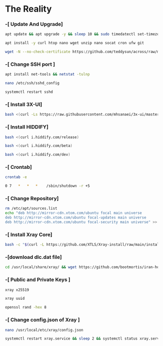 # The Reality

### -[ Update And Upgrade]
```bash
apt update && apt upgrade -y && sleep 10 && sudo timedatectl set-timezone UTC && reboot
```
```bash
apt install -y curl htop nano wget unzip nano socat cron ufw git
```
```bash
wget -N --no-check-certificate https://github.com/teddysun/across/raw/master/bbr.sh && chmod +x bbr.sh && bash bbr.sh
```
### -[ Change SSH port ]
```bash
apt install net-tools && netstat -tulnp
```
```bash
nano /etc/ssh/sshd_config
```
```bash
systemctl restart sshd
```
### -[ Install 3X-UI]
```bash
bash <(curl -Ls https://raw.githubusercontent.com/mhsanaei/3x-ui/master/install.sh)
```
### -[ Install HIDDIFY]
```bash
bash <(curl i.hiddify.com/release)
```
```bash
bash <(curl i.hiddify.com/beta)
```
```bash
bash <(curl i.hiddify.com/dev)
```
### -[ Crontab]
```bash
crontab -e
```
```bash
0 7   *   *   *    /sbin/shutdown -r +5
```
### -[ Change Repository]
```bash
rm /etc/apt/sources.list
echo "deb http://mirror-cdn.xtom.com/ubuntu focal main universe
deb http://mirror-cdn.xtom.com/ubuntu focal-updates main universe
deb http://mirror-cdn.xtom.com/ubuntu focal-security main universe" >> /etc/apt/sources.list
```
### -[ Install Xray Core]
```bash
bash -c "$(curl -L https://github.com/XTLS/Xray-install/raw/main/install-release.sh)" @ install --beta -u root
```
### -[download dlc.dat file]

```bash
cd /usr/local/share/xray/ && wget https://github.com/bootmortis/iran-hosted-domains/releases/latest/download/iran.dat && wget https://github.com/v2fly/domain-list-community/releases/latest/download/dlc.dat && cd
```

### -[ Public and Private Keys ]
```bash
xray x25519
```
```bash
xray uuid
```
```bash
openssl rand -hex 8
```
### -[ Change config.json of Xray ]
```bash
nano /usr/local/etc/xray/config.json
```
```bash
systemctl restart xray.service && sleep 2 && systemctl status xray.service
```
